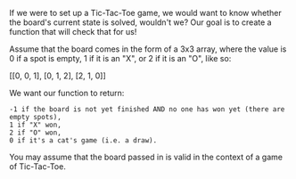 If we were to set up a Tic-Tac-Toe game, we would want to know whether the board's current state is solved, wouldn't we? Our goal is to create a function that will check that for us!

Assume that the board comes in the form of a 3x3 array, where the value is 0 if a spot is empty, 1 if it is an "X", or 2 if it is an "O", like so:

[[0, 0, 1],
 [0, 1, 2],
 [2, 1, 0]]

We want our function to return:

    -1 if the board is not yet finished AND no one has won yet (there are empty spots),
    1 if "X" won,
    2 if "O" won,
    0 if it's a cat's game (i.e. a draw).

You may assume that the board passed in is valid in the context of a game of Tic-Tac-Toe.
